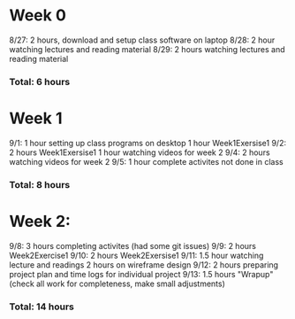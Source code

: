 # Week 0
8/27: 2 hours, download and setup class software on laptop
8/28: 2 hour watching lectures and reading material
8/29: 2 hours watching lectures and reading material
### Total: 6 hours

# Week 1
9/1: 1 hour setting up class programs on desktop
     1 hour Week1Exersise1
9/2: 2 hours Week1Exersise1
     1 hour watching videos for week 2
9/4: 2 hours watching videos for week 2
9/5: 1 hour complete activites not done in class
### Total: 8 hours     

# Week 2:
9/8: 3 hours completing activites (had some git issues)
9/9: 2 hours Week2Exercise1
9/10: 2 hours Week2Exersise1
9/11: 1.5 hour watching lecture and readings
      2 hours on wireframe design
9/12: 2 hours preparing project plan and time logs for individual project
9/13: 1.5 hours "Wrapup" (check all work for completeness, make small adjustments)
### Total: 14 hours
